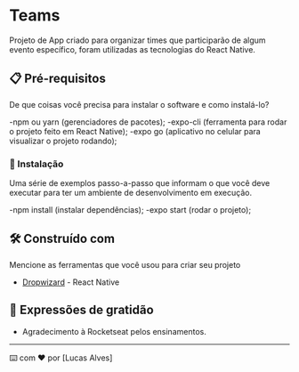 # Teams

Projeto de App criado para organizar times que participarão de algum evento específico, foram utilizadas as tecnologias do React Native.

## 📋 Pré-requisitos

De que coisas você precisa para instalar o software e como instalá-lo?

-npm ou yarn (gerenciadores de pacotes);
-expo-cli (ferramenta para rodar o projeto feito em React Native);
-expo go (aplicativo no celular para visualizar o projeto rodando);

### 🔧 Instalação

Uma série de exemplos passo-a-passo que informam o que você deve executar para ter um ambiente de desenvolvimento em execução.

-npm install (instalar dependências);
-expo start (rodar o projeto);

## 🛠️ Construído com

Mencione as ferramentas que você usou para criar seu projeto

* [Dropwizard](https://reactnative.dev/) - React Native

## 🎁 Expressões de gratidão

* Agradecimento à Rocketseat pelos ensinamentos.

---
⌨️ com ❤️ por [Lucas Alves]
